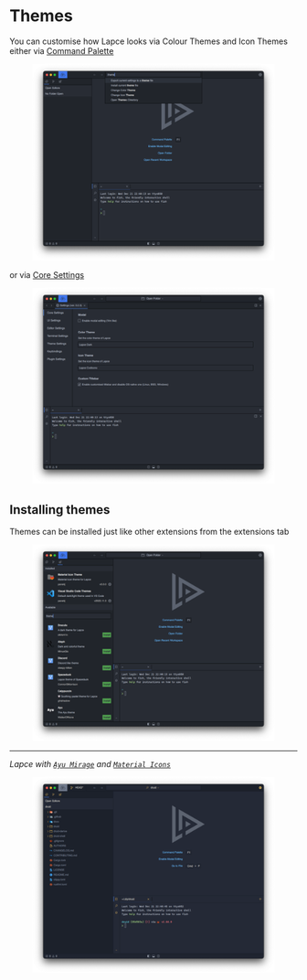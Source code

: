 # Themes

You can customise how Lapce looks via Colour Themes and Icon Themes either via [Command Palette](command-palette.md)

<figure><img src="../.gitbook/assets/theme_command_palette.png" alt=""><figcaption></figcaption></figure>

or via [Core Settings](settings.md)

<figure><img src="../.gitbook/assets/theme_core_settings.png" alt=""><figcaption></figcaption></figure>


## Installing themes 

Themes can be installed just like other extensions from the extensions tab

<figure><img src="../.gitbook/assets/theme_plugins.png" alt=""><figcaption></figcaption></figure>

---

*Lapce with [`Ayu Mirage`](https://plugins.lapce.dev/plugins/WalterOfNone/ayu) and [`Material Icons`](#)*

<figure><img src="../.gitbook/assets/theme_example.png" alt=""><figcaption></figcaption></figure>
